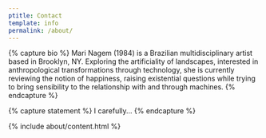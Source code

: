 ```yaml
---
ptitle: Contact
template: info
permalink: /about/
---
```

{% capture bio %}
Mari Nagem (1984) is a Brazilian multidisciplinary artist based in Brooklyn, NY. Exploring the artificiality of landscapes, interested in anthropological transformations through technology, she is currently reviewing the notion of happiness, raising existential questions while trying to bring sensibility to the relationship with and through machines.
{% endcapture %}

{% capture statement %}
I carefully...
{% endcapture %}

{% include about/content.html %}
